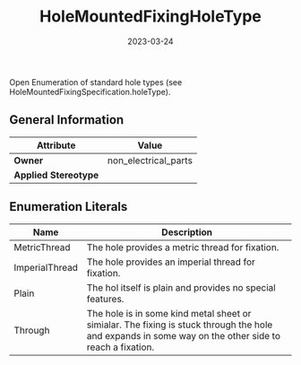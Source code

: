 ﻿---
title: HoleMountedFixingHoleType
toc: false
type: specs
date: "2023-03-24"
draft: false
specification: VEC
version: 2.0.2
documentType: "Recommendation"
elementType: Class
classes:
  - HoleMountedFixingHoleType
menu_name: vec-2.0.2
---
Open Enumeration of standard hole types (see HoleMountedFixingSpecification.holeType).

## General Information

| Attribute               | Value |
|-------------------------|-------|
| **Owner**               | non_electrical_parts |
| **Applied Stereotype**  |   |

## Enumeration Literals
| Name          | **Description** |
|---------------|-----------------|
| MetricThread | The hole provides a metric thread for fixation. |
| ImperialThread | The hole provides an imperial thread for fixation. |
| Plain | The hol itself is plain and provides no special features. |
| Through | The hole is in some kind metal sheet or simialar. The fixing is stuck through the hole and expands in some way on the other side to reach a fixation. |
